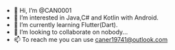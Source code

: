 - 👋 Hi, I’m @CAN0001
- 👀 I’m interested in Java,C# and Kotlin with Android.
- 🌱 I’m currently learning Flutter(Dart).
- 💞️ I’m looking to collaborate on nobody...
- 📫 To reach me you can use caner19741@outlook.com
